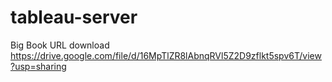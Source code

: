 # tableau-server

Big Book URL download
https://drive.google.com/file/d/16MpTlZR8lAbnqRVl5Z2D9zflkt5spv6T/view?usp=sharing
